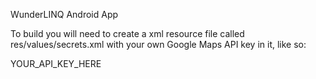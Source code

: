 WunderLINQ Android App

To build you will need to create a xml resource file called res/values/secrets.xml with your own Google Maps API key in it, like so:

 <?xml version="1.0" encoding="utf-8"?>
 <resources>
     <string name="google_maps_api_key" translatable="false">YOUR_API_KEY_HERE</string>
 </resources>

